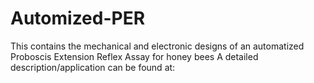 # Automized-PER
This contains the mechanical and electronic designs of an automatized Proboscis Extension Reflex Assay for honey bees
A detailed description/application can be found at:
